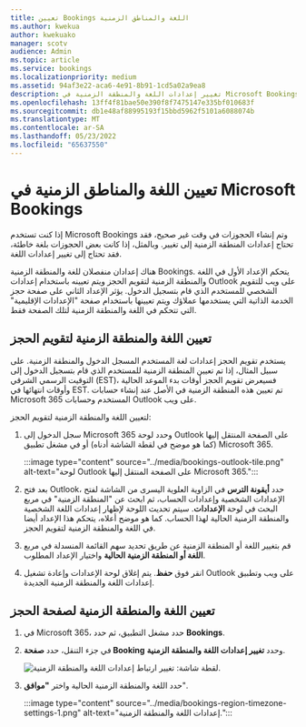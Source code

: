 ```yaml
---
title: تعيين Bookings اللغة والمناطق الزمنية
ms.author: kwekua
author: kwekuako
manager: scotv
audience: Admin
ms.topic: article
ms.service: bookings
ms.localizationpriority: medium
ms.assetid: 94af3e22-aca6-4e91-8b91-1cd5a02a9ea8
description: تغيير إعدادات اللغة والمنطقة الزمنية في Microsoft Bookings. إذا تم إنشاء الحجوزات في وقت غير صحيح، فقد يتم تعيين Bookings للمنطقة الزمنية غير الصحيحة.
ms.openlocfilehash: 13ff4f81bae50e390f8f7475147e335bf010683f
ms.sourcegitcommit: db1e48af88995193f15bbd5962f5101a6088074b
ms.translationtype: MT
ms.contentlocale: ar-SA
ms.lasthandoff: 05/23/2022
ms.locfileid: "65637550"
---
```

# <a name="set-language-and-time-zones-in-microsoft-bookings"></a>تعيين اللغة والمناطق الزمنية في Microsoft Bookings

إذا كنت تستخدم Microsoft Bookings وتم إنشاء الحجوزات في وقت غير صحيح، فقد تحتاج إعدادات المنطقة الزمنية إلى تغيير. وبالمثل، إذا كانت بعض الحجوزات بلغة خاطئة، فقد تحتاج إلى تغيير إعدادات اللغة.

هناك إعدادان منفصلان للغة والمنطقة الزمنية Bookings. يتحكم الإعداد الأول في اللغة والمنطقة الزمنية لتقويم الحجز ويتم تعيينه باستخدام إعدادات Outlook على ويب للتقويم الشخصي للمستخدم الذي قام بتسجيل الدخول. يؤثر الإعداد الثاني على صفحة حجز الخدمة الذاتية التي يستخدمها عملاؤك ويتم تعيينها باستخدام صفحة "الإعدادات الإقليمية" التي تتحكم في اللغة والمنطقة الزمنية لتلك الصفحة فقط.

## <a name="setting-language-and-time-zone-for-a-booking-calendar"></a>تعيين اللغة والمنطقة الزمنية لتقويم الحجز

يستخدم تقويم الحجز إعدادات لغة المستخدم المسجل الدخول والمنطقة الزمنية. على سبيل المثال، إذا تم تعيين المنطقة الزمنية للمستخدم الذي قام بتسجيل الدخول إلى التوقيت الرسمي الشرقي (EST)، فسيعرض تقويم الحجز أوقات بدء الموعد الحالية وأوقات انتهائها في EST. تم تعيين هذه المنطقة الزمنية في الأصل عند إنشاء حسابات Microsoft 365 المستخدم وحسابات Outlook على ويب.

لتعيين اللغة والمنطقة الزمنية لتقويم الحجز:

1. سجل الدخول إلى Microsoft 365 وحدد لوحة Outlook على الصفحة المنتقل إليها (كما هو موضح في لقطة الشاشة أدناه) أو في مشغل تطبيق Microsoft 365.

   :::image type="content" source="../media/bookings-outlook-tile.png" alt-text="لوحة Outlook على الصفحة المنتقل إليها Microsoft 365.":::

1. بعد فتح Outlook، حدد **أيقونة الترس** في الزاوية العلوية اليسرى من الشاشة لفتح الإعدادات الشخصية وإعدادات الحساب، ثم ابحث عن "المنطقة الزمنية" في مربع البحث في لوحة **الإعدادات**. سيتم تحديث اللوحة لإظهار إعدادات اللغة الشخصية والمنطقة الزمنية الحالية لهذا الحساب. كما هو موضح أعلاه، يتحكم هذا الإعداد أيضا في اللغة والمنطقة الزمنية لتقويم الحجز.

1. قم بتغيير اللغة أو المنطقة الزمنية عن طريق تحديد سهم القائمة المنسدلة في مربع **اللغة أو المنطقة الزمنية الحالية** واختيار الإعداد المطلوب.

1. انقر فوق **حفظ**. يتم إغلاق لوحة الإعدادات وإعادة تشغيل Outlook على ويب وتطبيق إعدادات اللغة والمنطقة الزمنية الجديدة.

## <a name="setting-the-language-and-time-zone-for-the-booking-page"></a>تعيين اللغة والمنطقة الزمنية لصفحة الحجز

1. في Microsoft 365، حدد مشغل التطبيق، ثم حدد **Bookings**.

1. في جزء التنقل، حدد **صفحة Booking** وحدد **تغيير إعدادات اللغة والمنطقة الزمنية**.

   ![لقطة شاشة: تغيير ارتباط إعدادات اللغة والمنطقة الزمنية.](../media/bookings-region-language-timezone-settings.png)

1. حدد اللغة والمنطقة الزمنية الحالية واختر **"موافق**".

   :::image type="content" source="../media/bookings-region-timezone-settings-1.png" alt-text="إعدادات اللغة والمنطقة الزمنية.":::